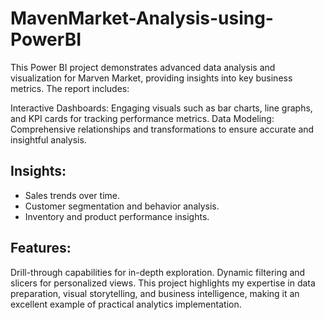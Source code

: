 # MavenMarket-Analysis-using-PowerBI
This Power BI project demonstrates advanced data analysis and visualization for Marven Market, providing insights into key business metrics. The report includes:

Interactive Dashboards: Engaging visuals such as bar charts, line graphs, and KPI cards for tracking performance metrics.
Data Modeling: Comprehensive relationships and transformations to ensure accurate and insightful analysis.
## Insights:
- Sales trends over time.
- Customer segmentation and behavior analysis.
- Inventory and product performance insights.
## Features:
Drill-through capabilities for in-depth exploration.
Dynamic filtering and slicers for personalized views.
This project highlights my expertise in data preparation, visual storytelling, and business intelligence, making it an excellent example of practical analytics implementation.
